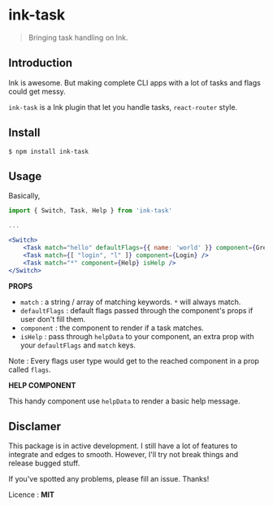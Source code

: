# ink-task

> Bringing task handling on Ink.

## Introduction

Ink is awesome. But making complete CLI apps with a lot of tasks and flags could get messy.

`ink-task` is a Ink plugin that let you handle tasks, `react-router` style.


## Install

```
$ npm install ink-task
```

## Usage

Basically,

```jsx
import { Switch, Task, Help } from 'ink-task'

...

<Switch>
    <Task match="hello" defaultFlags={{ name: 'world' }} component={Greeting} />
    <Task match={[ "login", "l" ]} component={Login} />
    <Task match="*" component={Help} isHelp />
</Switch>
```

**PROPS**

- `match` : a string / array of matching keywords. `*` will always match.
- `defaultFlags` : default flags passed through the component's props if user don't fill them. 
- `component` : the component to render if a task matches.
- `isHelp` : pass through `helpData` to your component, an extra prop with your `defaultFlags` and `match` keys.

Note : Every flags user type would get to the reached component in a prop called `flags`.

**HELP COMPONENT**

This handy component use `helpData` to render a basic help message.

## Disclamer

This package is in active development. I still have a lot of features to integrate and edges to smooth. However, I'll try not break things and release bugged stuff. 

If you've spotted any problems, please fill an issue. Thanks!

Licence : **MIT**